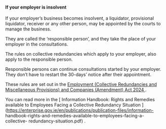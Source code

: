 ####  If your employer is insolvent

If your employer’s business becomes insolvent, a liquidator, provisional
liquidator, receiver or any other person, may be appointed by the courts to
manage the business.

They are called the ‘responsible person’, and they take the place of your
employer in the consultations.

The rules on collective redundancies which apply to your employer, also apply
to the responsible person.

Responsible persons can continue consultations started by your employer. They
don’t have to restart the 30-days’ notice after their appointment.

These rules are set out in the [ Employment (Collective Redundancies and
Miscellaneous Provisions) and Companies (Amendment) Act 2024
](https://www.irishstatutebook.ie/eli/2024/act/14/enacted/en/index.html) .

You can read more in the [ Information Handbook: Rights and Remedies available
to Employees Facing a Collective Redundancy Situation
](https://enterprise.gov.ie/en/publications/publication-files/information-
handbook-rights-and-remedies-available-to-employees-facing-a-collective-
redundancy-situation.pdf) .
